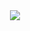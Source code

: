 <div id="header" align="center">
  <img src="https://www.behance.net/gallery/169558389/PIXEL-ART-PORTFOLIO">
</div>
